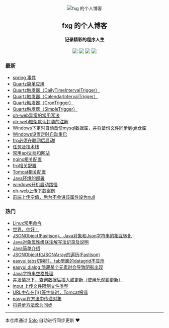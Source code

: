 <p align="center"><img alt="fxg 的个人博客" src="https://static.b3log.org/images/brand/solo-32.png"></p><h2 align="center">
fxg 的个人博客
</h2>

<h4 align="center">记录精彩的程序人生</h4>
<p align="center"><a title="fxg 的个人博客" target="_blank" href="https://github.com/xingzhegu/solo-blog"><img src="https://img.shields.io/github/last-commit/xingzhegu/solo-blog.svg?style=flat-square&color=FF9900"></a>
<a title="GitHub repo size in bytes" target="_blank" href="https://github.com/xingzhegu/solo-blog"><img src="https://img.shields.io/github/repo-size/xingzhegu/solo-blog.svg?style=flat-square"></a>
<a title="Solo Version" target="_blank" href="https://github.com/b3log/solo/releases"><img src="https://img.shields.io/badge/solo-3.6.0-f1e05a.svg?style=flat-square&color=blueviolet"></a>
<a title="Hits" target="_blank" href="https://github.com/b3log/hits"><img src="https://hits.b3log.org/xingzhegu/solo-blog.svg"></a></p>

### 最新

* [spring 事件](http://fxg.life/articles/2019/06/28/1561705349171.html)
* [Quartz简单应用](http://fxg.life/articles/2019/06/25/1561442942305.html)
* [Quartz触发器（DailyTimeIntervalTrigger）](http://fxg.life/articles/2019/06/25/1561441707408.html)
* [Quartz触发器（CalendarIntervalTrigger）](http://fxg.life/articles/2019/06/25/1561441395825.html)
* [Quartz触发器（CronTrigger）](http://fxg.life/articles/2019/06/25/1561433487911.html)
* [Quartz触发器（SimpleTrigger）](http://fxg.life/articles/2019/06/25/1561433341991.html)
* [oh-web异常的常用写法](http://fxg.life/articles/2019/05/28/1559006890544.html)
* [oh-web框架默认封装的注解](http://fxg.life/articles/2019/05/13/1557729792232.html)
* [Windows下定时自动备份mysql数据库，并将备份文件同步到git仓库](http://fxg.life/articles/2019/05/12/1557672100279.html)
* [Windows设置定时自动重启](http://fxg.life/articles/2019/05/10/1557492734715.html)
* [frp必须在联网后启动!](http://fxg.life/articles/2019/05/10/1557489410937.html)
* [任务及技术栈](http://fxg.life/articles/2019/05/10/1557480975244.html)
* [常用api文档和网站](http://fxg.life/articles/2019/05/10/1557480012684.html)
* [nginx相关配置](http://fxg.life/articles/2019/05/10/1557478109057.html)
* [frp相关配置](http://fxg.life/articles/2019/05/10/1557475600263.html)
* [Tomcat相关配置](http://fxg.life/articles/2019/05/10/1557471363259.html)
* [Java环境的部署](http://fxg.life/articles/2019/05/09/1557394309382.html)
* [windows开机启动路径](http://fxg.life/articles/2019/05/09/1557393416345.html)
* [oh-web上传下载案例](http://fxg.life/articles/2019/05/09/1557392641054.html)
* [前端上传空值，后台不会讲该属性设为null](http://fxg.life/articles/2019/05/09/1557390064039.html)

### 热门

* [Linux常用命令](http://fxg.life/articles/2019/05/07/1557220632644.html)
* [世界，你好！](http://fxg.life/hello-solo)
* [JSONObject(Fastjson)、Java对象和Json字符串的相互转化](http://fxg.life/articles/2019/05/08/1557310038795.html)
* [Java对象属性级联注解写法记录及说明](http://fxg.life/articles/2019/05/09/1557389489261.html)
* [Java简单介绍](http://fxg.life/articles/2019/05/07/1557238217700.html)
* [JSONObject和JSONArray的遍历(Fastjson)](http://fxg.life/articles/2019/05/08/1557308579799.html)
* [easyui tabs切换时，tab里面的datagrid不显示](http://fxg.life/articles/2019/05/08/1557282627948.html)
* [easyui dialog 隐藏某个元素时会导致阴影出现](http://fxg.life/articles/2019/05/08/1557283066897.html)
* [Java字符串空格处理](http://fxg.life/articles/2019/05/08/1557304768257.html)
* [并发情况下，查询数据后插入或更新（使用乐观锁更新）](http://fxg.life/articles/2019/05/08/1557292062979.html)
* [input 上传文件限制文件类型](http://fxg.life/articles/2019/05/08/1557279509621.html)
* [URL中存在[]{}等字符时，Tomcat报错](http://fxg.life/articles/2019/05/08/1557282124795.html)
* [easyui在方法中传递对象](http://fxg.life/articles/2019/05/08/1557283909447.html)
* [将异步方法改为同步](http://fxg.life/articles/2019/05/08/1557284089969.html)



---

本仓库通过 [Solo](https://github.com/b3log/solo) 自动进行同步更新 ❤️ 